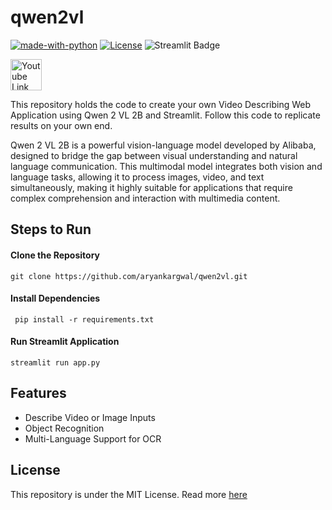 # qwen2vl
[![made-with-python](https://img.shields.io/badge/Made%20with-Python-1f425f.svg)](https://www.python.org/)
[![License](https://img.shields.io/badge/License-Apache_2.0-blue.svg)](https://opensource.org/licenses/Apache-2.0)
![Streamlit Badge](https://img.shields.io/badge/Streamlit-FF4B4B?logo=streamlit&logoColor=fff&style=flat-square)

<a href="[https://example.com](https://youtu.be/hsVdRqO65io)">
  <img src="assets/yt.png" height="50" alt="Youtube Link">
</a>

This repository holds the code to create your own Video Describing Web Application using Qwen 2 VL 2B and Streamlit. Follow this code to replicate results on your own end.

Qwen 2 VL 2B is a powerful vision-language model developed by Alibaba, designed to bridge the gap between visual understanding and natural language communication. This multimodal model integrates both vision and language tasks, allowing it to process images, video, and text simultaneously, making it highly suitable for applications that require complex comprehension and interaction with multimedia content.

## Steps to Run

#### Clone the Repository
```git clone https://github.com/aryankargwal/qwen2vl.git```

#### Install Dependencies

``` pip install -r requirements.txt```

#### Run Streamlit Application
```streamlit run app.py```

## Features
- Describe Video or Image Inputs
- Object Recognition
- Multi-Language Support for OCR

## License
This repository is under the MIT License. Read more [here](LICENSE)
